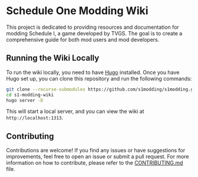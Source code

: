 # Schedule One Modding Wiki

This project is dedicated to providing resources and documentation for modding Schedule I, a game developed by TVGS. The goal is to create a comprehensive guide for both mod users and mod developers.

## Running the Wiki Locally

To run the wiki locally, you need to have [Hugo](https://gohugo.io/) installed. Once you have Hugo set up, you can clone this repository and run the following commands:

```bash
git clone --recurse-submodules https://github.com/s1modding/s1modding.github.io.git
cd s1-modding-wiki
hugo server -D
```

This will start a local server, and you can view the wiki at `http://localhost:1313`.

## Contributing
Contributions are welcome! If you find any issues or have suggestions for improvements, feel free to open an issue or submit a pull request. For more information on how to contribute, please refer to the [CONTRIBUTING.md](CONTRIBUTING.md) file.
